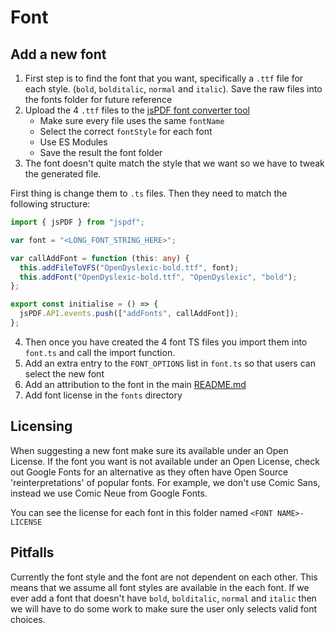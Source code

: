 # Font

## Add a new font

1. First step is to find the font that you want, specifically a `.ttf` file for each style. (`bold`, `bolditalic`, `normal` and `italic`). Save the raw files into the fonts folder for future reference
2. Upload the 4 `.ttf` files to the [jsPDF font converter tool](https://rawgit.com/MrRio/jsPDF/master/fontconverter/fontconverter.html)
   - Make sure every file uses the same `fontName`
   - Select the correct `fontStyle` for each font
   - Use ES Modules
   - Save the result the font folder
3. The font doesn't quite match the style that we want so we have to tweak the generated file.

First thing is change them to `.ts` files. Then they need to match the following structure:

```ts
import { jsPDF } from "jspdf";

var font = "<LONG_FONT_STRING_HERE>";

var callAddFont = function (this: any) {
  this.addFileToVFS("OpenDyslexic-bold.ttf", font);
  this.addFont("OpenDyslexic-bold.ttf", "OpenDyslexic", "bold");
};

export const initialise = () => {
  jsPDF.API.events.push(["addFonts", callAddFont]);
};
```

4. Then once you have created the 4 font TS files you import them into `font.ts` and call the import function.
5. Add an extra entry to the `FONT_OPTIONS` list in `font.ts` so that users can select the new font
6. Add an attribution to the font in the main [README.md](../../../../README.md)
7. Add font license in the `fonts` directory

## Licensing

When suggesting a new font make sure its available under an Open License. If the font you want is not available under an Open License, check out Google Fonts for an alternative as they often have Open Source 'reinterpretations' of popular fonts. For example, we don't use Comic Sans, instead we use Comic Neue from Google Fonts.

You can see the license for each font in this folder named `<FONT NAME>-LICENSE`

## Pitfalls

Currently the font style and the font are not dependent on each other. This means that we assume all font styles are available in the each font. If we ever add a font that doesn't have `bold`, `bolditalic`, `normal` and `italic` then we will have to do some work to make sure the user only selects valid font choices.
